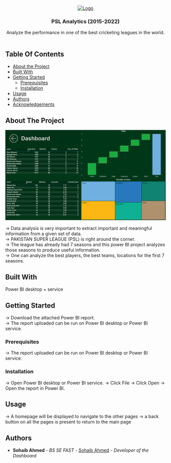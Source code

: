 <br/>
<p align="center">
  <a href="https://github.com/sohaibahmedsipra/public-projects/tree/main/PSL%20analysis%20Dashboard%20Power%20BI">
    <img src="https://upload.wikimedia.org/wikipedia/en/2/24/Official_logo_of_Pakistan_Super_League.png" alt="Logo" width="80" height="80">
  </a>

  <h3 align="center">PSL Analytics (2015-2022)</h3>

  <p align="center">
    Analyze the performance in one of the best cricketing leagues in the world.
    <br/>
    <br/>
  </p>
</p>



## Table Of Contents

* [About the Project](#about-the-project)
* [Built With](#built-with)
* [Getting Started](#getting-started)
  * [Prerequisites](#prerequisites)
  * [Installation](#installation)
* [Usage](#usage)
* [Authors](#authors)
* [Acknowledgements](#acknowledgements)

## About The Project

![Screen Shot](https://github.com/sohaibahmedsipra/public-projects/blob/main/PSL%20analysis%20Dashboard%20Power%20BI/Pictures/Overall.png?raw=true)

-> Data analysis is very important to extract important and meaningful information from a given set of data. <br>
-> PAKISTAN SUPER LEAGUE (PSL) is right around the corner. <br>
-> The league has already had 7 seasons and this power BI project analyzes those seasons to produce useful information. <br>
-> One can analyze the best players, the best teams, locations for the first 7 seasons. <br>

## Built With

Power BI desktop + service

## Getting Started

-> Download the attached Power BI report. </br>
-> The report uploaded can be run on Power BI desktop or Power BI service. 

### Prerequisites

-> The report uploaded can be run on Power BI desktop or Power BI service. 

### Installation

-> Open Power BI desktop or Power BI service.
-> Click File
-> Click Open
-> Open the report in Power BI.

## Usage

-> A homepage will be displayed to navigate to the other pages
-> a back button on all the pages is present to return to the main page



## Authors

* **Sohaib Ahmed** - *BS SE FAST* - [Sohaib Ahmed](https://www.linkedin.com/in/sohaib-ahmed-sipra/) - *Developer of the Dashboard*

